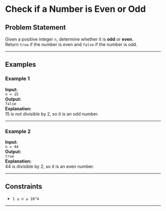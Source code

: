 # Check if a Number is Even or Odd

## Problem Statement

Given a positive integer `n`, determine whether it is **odd** or **even**.  
Return `true` if the number is even and `false` if the number is odd.

---

## Examples

### Example 1  
**Input:**  
`n = 15`  
**Output:**  
`false`  
**Explanation:**  
15 is not divisible by 2, so it is an odd number.

---

### Example 2  
**Input:**  
`n = 44`  
**Output:**  
`true`  
**Explanation:**  
44 is divisible by 2, so it is an even number.

---

## Constraints

- `1 ≤ n ≤ 10^4`

---
